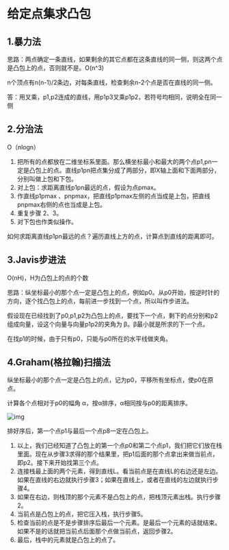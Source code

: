 # 给定点集求凸包

## 1.暴力法

思路：两点确定一条直线，如果剩余的其它点都在这条直线的同一侧，则这两个点是凸包上的点，否则就不是。O(n^3)

n个顶点有n(n-1)/2条边，对每条直线，检查剩余n-2个点是否在直线的同一侧。

答：用叉乘，p1,p2连成的直线，用p1p3叉乘p1p2，若符号均相同，说明全在同一侧

## 2.分治法

O（nlogn）

1. 把所有的点都放在二维坐标系里面。那么横坐标最小和最大的两个点p1,pn一定是凸包上的点。直线p1pn把点集分成了两部分，即X轴上面和下面两部分，分别叫做上包和下包。
2. 对上包：求距离直线p1pn最远的点，假设为点pmax。
3. 作直线p1pmax 、pnpmax，把直线p1pmax左侧的点当成是上包，把直线pnpmax右侧的点也当成是上包。
4. 重复步骤 2、3。
5. 对下包也作类似操作。

如何求距离直线p1pn最远的点？遍历直线上方的点，计算点到直线的距离即可。

## 3.Javis步进法

O(nH)，H为凸包上的点的个数

思路：纵坐标最小的那个点一定是凸包上的点，例如p0。从p0开始，按逆时针的方向，逐个找凸包上的点，每前进一步找到一个点，所以叫作步进法。

假设现在已经找到了p0,p1,p2为凸包上的点，要找下一个点，剩下的点分别和p2组成向量，设这个向量与向量p1p2的夹角为 β。β最小就是所求的下一个点。

在找p1的时候，由于只有p0，只能与p0所在的水平线做夹角。

## 4.Graham(格拉翰)扫描法

纵坐标最小的那个点一定是凸包上的点，记为p0，平移所有坐标点，使p0在原点。

计算各个点相对于p0的幅角 α，按α排序，α相同按与p0的距离排序。

![img](https://secure2.wostatic.cn/static/99TqFKa43Murx9xntsU7aH/image.png?auth_key=1697424622-a4GmxKWvQunvwdGAWm4qeM-0-469bf08cc6070d133f82496f052b42dc)

排好序后，第一个点p1与最后一个点p8一定在凸包上。

1. 以上，我们已经知道了凸包上的第一个点p0和第二个点p1，我们把它们放在栈里面。现在从步骤3求得的那个结果里，把p1后面的那个点拿出来做当前点，即p2。接下来开始找第三个点。
2. 连接栈最上面的两个元素，得到直线L。看当前点是在直线L的右边还是左边。如果在直线的右边就执行步骤3；如果在直线上，或者在直线的左边就执行步骤4。
3. 如果在右边，则栈顶的那个元素不是凸包上的点，把栈顶元素出栈。执行步骤2。
4. 当前点是凸包上的点，把它压入栈，执行步骤5。
5. 检查当前的点是不是步骤排序后最后一个元素。是最后一个元素的话就结束。如果不是的话就把当前点后面那个点做当前点，返回步骤2。
6. 最后，栈中的元素就是凸包上的点了。